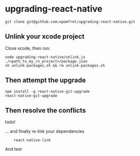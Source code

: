 # upgrading-react-native

    git clone git@github.com:npomfret/upgrading-react-native.git

## Unlink your xcode project


Close xcode, then run:

    node upgrading-react-native/unlink.js ./<path_to_my_rn_project>/package.json 
    sh unlink-packages.sh && rm unlink-packages.sh
    
## Then attempt the upgrade

    npm install -g react-native-git-upgrade
    react-native-git-upgrade

## Then resolve the conflicts

todo!
    
... and finally re-link your dependencies

        react-native-link
        
And test